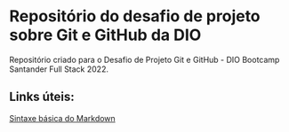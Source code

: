 # Repositório do desafio de projeto sobre Git e GitHub da DIO
Repositório criado para o Desafio de Projeto Git e GitHub - DIO Bootcamp Santander Full Stack 2022.


## Links úteis:
[Sintaxe básica do Markdown](https://www.markdownguide.org/basic-syntax/)
